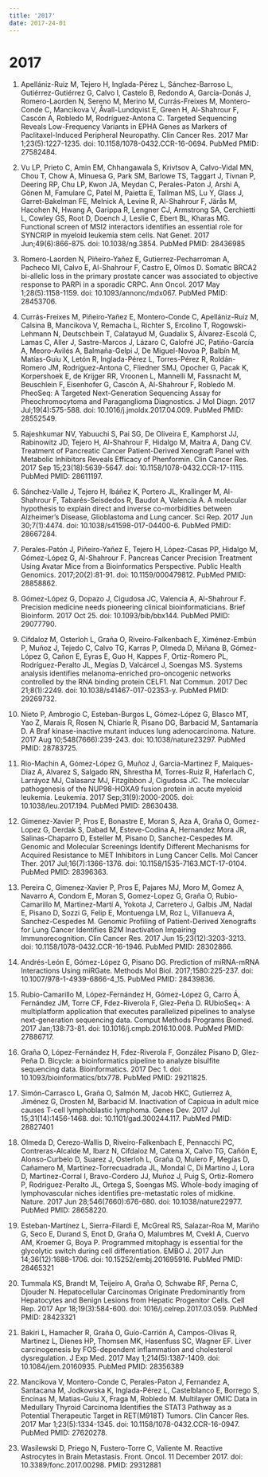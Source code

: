 ```yaml
---
title: '2017'
date: 2017-24-01
---
```

# 2017

1. Apellániz-Ruiz M, Tejero H, Inglada-Pérez L, Sánchez-Barroso L, Gutiérrez-Gutiérrez G, Calvo I, Castelo B, Redondo A, García-Donás J, Romero-Laorden N, Sereno M, Merino M, Currás-Freixes M, Montero-Conde C, Mancikova V, Åvall-Lundqvist E, Green H, Al-Shahrour F, Cascón A, Robledo M, Rodríguez-Antona C. Targeted Sequencing Reveals Low-Frequency Variants in EPHA Genes as Markers of Paclitaxel-Induced Peripheral Neuropathy. Clin Cancer Res. 2017 Mar 1;23(5):1227-1235. doi: 10.1158/1078-0432.CCR-16-0694. PubMed PMID: 27582484.

1. Vu LP, Prieto C, Amin EM, Chhangawala S, Krivtsov A, Calvo-Vidal MN, Chou T, Chow A, Minuesa G, Park SM, Barlowe TS, Taggart J, Tivnan P, Deering RP, Chu LP, Kwon JA, Meydan C, Perales-Paton J, Arshi A, Gönen M, Famulare C, Patel M, Paietta E, Tallman MS, Lu Y, Glass J, Garret-Bakelman FE, Melnick A, Levine R, Al-Shahrour F, Järås M, Hacohen N, Hwang A, Garippa R, Lengner CJ, Armstrong SA,  Cerchietti L, Cowley GS, Root D, Doench J, Leslie C, Ebert BL, Kharas MG. Functional screen of MSI2 interactors identifies an essential role for SYNCRIP in myeloid leukemia stem cells. Nat Genet. 2017 Jun;49(6):866-875. doi: 10.1038/ng.3854. PubMed PMID: 28436985

1. Romero-Laorden N, Piñeiro-Yañez E, Gutierrez-Pecharroman A, Pacheco MI, Calvo E, Al-Shahrour F, Castro E, Olmos D. Somatic BRCA2 bi-allelic loss in the primary prostate cancer was associated to objective response to PARPi in a sporadic CRPC. Ann Oncol. 2017 May 1;28(5):1158-1159. doi: 10.1093/annonc/mdx067. PubMed PMID: 28453706.

1. Currás-Freixes M, Piñeiro-Yañez E, Montero-Conde C, Apellániz-Ruiz M, Calsina B, Mancikova V, Remacha L, Richter S, Ercolino T, Rogowski-Lehmann N, Deutschbein T, Calatayud M, Guadalix S, Álvarez-Escolá C, Lamas C, Aller J, Sastre-Marcos J,  Lázaro C, Galofré JC, Patiño-García A, Meoro-Avilés A, Balmaña-Gelpi J, De Miguel-Novoa P, Balbín M, Matías-Guiu X, Letón R, Inglada-Pérez L, Torres-Pérez R, Roldán-Romero JM, Rodríguez-Antona C, Fliedner SMJ, Opocher G, Pacak K, Korpershoek E, de Krijger RR, Vroonen L, Mannelli M, Fassnacht M, Beuschlein F, Eisenhofer G, Cascón A, Al-Shahrour F, Robledo M. PheoSeq: A Targeted Next-Generation Sequencing Assay for Pheochromocytoma and Paraganglioma Diagnostics. J Mol Diagn. 2017 Jul;19(4):575-588. doi: 10.1016/j.jmoldx.2017.04.009. PubMed PMID: 28552549.

1. Rajeshkumar NV, Yabuuchi S, Pai SG, De Oliveira E, Kamphorst JJ, Rabinowitz JD, Tejero H, Al-Shahrour F, Hidalgo M, Maitra A, Dang CV. Treatment of Pancreatic Cancer Patient-Derived Xenograft Panel with Metabolic Inhibitors Reveals Efficacy of Phenformin. Clin Cancer Res. 2017 Sep 15;23(18):5639-5647. doi: 10.1158/1078-0432.CCR-17-1115. PubMed PMID: 28611197.

1. Sánchez-Valle J, Tejero H, Ibáñez K, Portero JL, Krallinger M, Al-Shahrour F, Tabarés-Seisdedos R, Baudot A, Valencia A. A molecular hypothesis to explain direct and inverse co-morbidities between Alzheimer’s Disease, Glioblastoma and Lung cancer. Sci Rep. 2017 Jun 30;7(1):4474. doi: 10.1038/s41598-017-04400-6. PubMed PMID: 28667284.

1. Perales-Patón J, Piñeiro-Yañez E, Tejero H, López-Casas PP, Hidalgo M, Gómez-López G, Al-Shahrour F. Pancreas Cancer Precision Treatment Using Avatar Mice from a Bioinformatics Perspective. Public Health Genomics. 2017;20(2):81-91. doi: 10.1159/000479812. PubMed PMID: 28858862.

1. Gómez-López G, Dopazo J, Cigudosa JC, Valencia A, Al-Shahrour F. Precision medicine needs pioneering clinical bioinformaticians. Brief Bioinform. 2017 Oct 25. doi: 10.1093/bib/bbx144. PubMed PMID: 29077790.

1. Cifdaloz M, Osterloh L, Graña O, Riveiro-Falkenbach E, Ximénez-Embún P, Muñoz J, Tejedo C, Calvo TG, Karras P, Olmeda D, Miñana B, Gómez-López G, Cañon E, Eyras E, Guo H, Kappes F, Ortiz-Romero PL, Rodríguez-Peralto JL, Megías D, Valcárcel J, Soengas MS. Systems analysis identifies melanoma-enriched pro-oncogenic networks controlled by the RNA binding protein CELF1. Nat Commun. 2017 Dec 21;8(1):2249. doi: 10.1038/s41467-017-02353-y. PubMed PMID: 29269732.

1. Nieto P, Ambrogio C, Esteban-Burgos L, Gómez-López G, Blasco MT, Yao Z, Marais R, Rosen N, Chiarle R, Pisano DG, Barbacid M, Santamaría D. A Braf kinase-inactive mutant induces lung adenocarcinoma. Nature. 2017 Aug 10;548(7666):239-243. doi: 10.1038/nature23297. PubMed PMID: 28783725.

1. Rio-Machin A, Gómez-López G, Muñoz J, Garcia-Martinez F, Maiques-Diaz A, Alvarez S, Salgado RN, Shrestha M, Torres-Ruiz R, Haferlach C, Larráyoz MJ, Calasanz MJ, Fitzgibbon J, Cigudosa JC. The molecular pathogenesis of the NUP98-HOXA9 fusion protein in acute myeloid leukemia. Leukemia. 2017 Sep;31(9):2000-2005. doi: 10.1038/leu.2017.194. PubMed PMID: 28630438.

1. Gimenez-Xavier P, Pros E, Bonastre E, Moran S, Aza A, Graña O, Gomez-Lopez G, Derdak S, Dabad M, Esteve-Codina A, Hernandez Mora JR, Salinas-Chaparro D, Esteller M, Pisano D, Sanchez-Cespedes M. Genomic and Molecular Screenings Identify Different Mechanisms for Acquired Resistance to MET Inhibitors in Lung Cancer Cells. Mol Cancer Ther. 2017 Jul;16(7):1366-1376. doi: 10.1158/1535-7163.MCT-17-0104. PubMed PMID: 28396363.

1. Pereira C, Gimenez-Xavier P, Pros E, Pajares MJ, Moro M, Gomez A, Navarro A, Condom E, Moran S, Gomez-Lopez G, Graña O, Rubio-Camarillo M, Martinez-Martí A, Yokota J, Carretero J, Galbis JM, Nadal E, Pisano D, Sozzi G, Felip E, Montuenga LM, Roz L, Villanueva A, Sanchez-Cespedes M. Genomic Profiling of Patient-Derived Xenografts for Lung Cancer Identifies B2M Inactivation Impairing Immunorecognition. Clin Cancer Res. 2017 Jun 15;23(12):3203-3213. doi: 10.1158/1078-0432.CCR-16-1946. PubMed PMID: 28302866.

1. Andrés-León E, Gómez-López G, Pisano DG. Prediction of miRNA-mRNA Interactions Using miRGate. Methods Mol Biol. 2017;1580:225-237. doi: 10.1007/978-1-4939-6866-4_15. PubMed PMID: 28439836.

1. Rubio-Camarillo M, López-Fernández H, Gómez-López G, Carro Á, Fernández JM, Torre CF, Fdez-Riverola F, Glez-Peña D. RUbioSeq+: A multiplatform application that executes parallelized pipelines to analyse next-generation sequencing data. Comput Methods Programs Biomed. 2017 Jan;138:73-81. doi: 10.1016/j.cmpb.2016.10.008. PubMed PMID: 27886717.

1. Graña O, López-Fernández H, Fdez-Riverola F, González Pisano D, Glez-Peña D. Bicycle: a bioinformatics pipeline to analyze bisulfite sequencing data. Bioinformatics. 2017 Dec 1. doi: 10.1093/bioinformatics/btx778. PubMed PMID: 29211825.

1. Simón-Carrasco L, Graña O, Salmón M, Jacob HKC, Gutierrez A, Jiménez G, Drosten M, Barbacid M. Inactivation of Capicua in adult mice causes T-cell lymphoblastic lymphoma. Genes Dev. 2017 Jul 15;31(14):1456-1468. doi: 10.1101/gad.300244.117. PubMed PMID: 28827401

1. Olmeda D, Cerezo-Wallis D, Riveiro-Falkenbach E, Pennacchi PC, Contreras-Alcalde M, Ibarz N, Cifdaloz M, Catena X, Calvo TG, Cañón E, Alonso-Curbelo D, Suarez J, Osterloh L, Graña O, Mulero F, Megías D, Cañamero M, Martínez-Torrecuadrada JL, Mondal C, Di Martino J, Lora D, Martinez-Corral I, Bravo-Cordero JJ, Muñoz J, Puig S, Ortiz-Romero P, Rodriguez-Peralto JL, Ortega S, Soengas MS. Whole-body imaging of lymphovascular niches identifies pre-metastatic roles of midkine. Nature. 2017 Jun 28;546(7660):676-680. doi: 10.1038/nature22977. PubMed PMID: 28658220.

1. Esteban-Martínez L, Sierra-Filardi E, McGreal RS, Salazar-Roa M, Mariño G, Seco E, Durand S, Enot D, Graña O, Malumbres M, Cvekl A, Cuervo AM, Kroemer G, Boya P. Programmed mitophagy is essential for the glycolytic switch during cell differentiation. EMBO J. 2017 Jun 14;36(12):1688-1706. doi: 10.15252/embj.201695916. PubMed PMID: 28465321

1. Tummala KS, Brandt M, Teijeiro A, Graña O, Schwabe RF, Perna C, Djouder N. Hepatocellular Carcinomas Originate Predominantly from Hepatocytes and Benign Lesions from Hepatic Progenitor Cells. Cell Rep. 2017 Apr 18;19(3):584-600. doi: 1016/j.celrep.2017.03.059. PubMed PMID: 28423321

1. Bakiri L, Hamacher R, Graña O, Guío-Carrión A, Campos-Olivas R, Martinez L, Dienes HP, Thomsen MK, Hasenfuss SC, Wagner EF. Liver carcinogenesis by FOS-dependent inflammation and cholesterol dysregulation. J Exp Med. 2017 May 1;214(5):1387-1409. doi: 10.1084/jem.20160935. PubMed PMID: 28356389

1. Mancikova V, Montero-Conde C, Perales-Paton J, Fernandez A, Santacana M, Jodkowska K, Inglada-Pérez L, Castelblanco E, Borrego S, Encinas M, Matias-Guiu X, Fraga M, Robledo M. Multilayer OMIC Data in Medullary Thyroid Carcinoma Identifies the STAT3 Pathway as a Potential Therapeutic Target in RET(M918T) Tumors. Clin Cancer Res. 2017 Mar 1;23(5):1334-1345. doi: 10.1158/1078-0432.CCR-16-0947. PubMed PMID: 27620278.

1. Wasilewski D, Priego N, Fustero-Torre C, Valiente M. Reactive Astrocytes in Brain Metastasis. Front. Oncol. 11 December 2017. doi: 10.3389/fonc.2017.00298. PMID: 29312881
